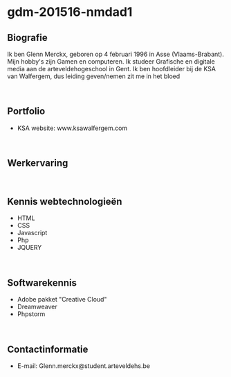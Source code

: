 # gdm-201516-nmdad1
<h2>Biografie</h2>
<p>Ik ben Glenn Merckx, geboren op 4 februari 1996 in Asse (Vlaams-Brabant). 
Mijn hobby's zijn Gamen en computeren. 
Ik studeer Grafische en digitale media aan de arteveldehogeschool in Gent.
Ik ben hoofdleider bij de KSA van Walfergem, dus leiding geven/nemen zit me in het bloed</p></br>
<h2>Portfolio</h2>
  <ul>
    <li>KSA website: www.ksawalfergem.com</li>
  </ul>
</br>
<h2>Werkervaring</h2>
<p></p>
</br>
<h2>Kennis webtechnologieën</h2>
  <ul>
    <li>HTML</li>
    <li>CSS</li>
    <li>Javascript</li>
    <li>Php</li>
    <li>JQUERY</li>
  </ul>
</br>
<h2>Softwarekennis</h2>
  <ul>
    <li>Adobe pakket "Creative Cloud"</li>
    <li>Dreamweaver</li>
    <li>Phpstorm</li>
  </ul>
</br>
<h2>Contactinformatie</h2>
  <ul>
    <li>E-mail: Glenn.merckx@student.arteveldehs.be</li>
  </ul>
</br>
